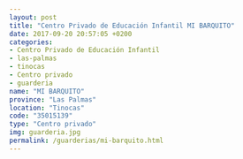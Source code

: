 ```yaml
---
layout: post
title: "Centro Privado de Educación Infantil MI BARQUITO"
date: 2017-09-20 20:57:05 +0200
categories:
- Centro Privado de Educación Infantil
- las-palmas
- tinocas
- Centro privado
- guarderia
name: "MI BARQUITO"
province: "Las Palmas"
location: "Tinocas"
code: "35015139"
type: "Centro privado"
img: guarderia.jpg
permalink: /guarderias/mi-barquito.html
---
```

